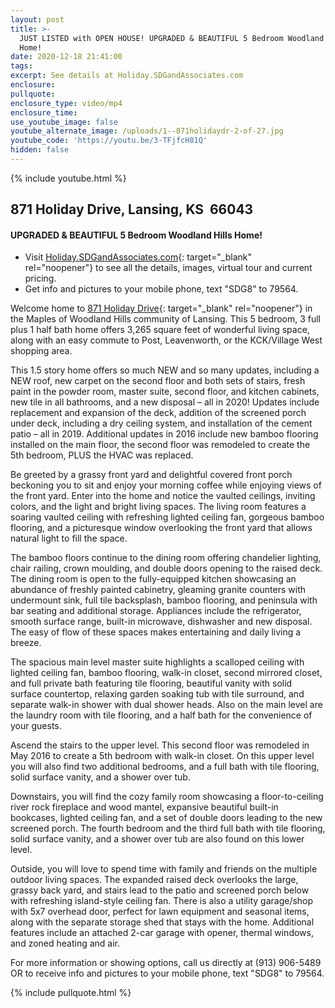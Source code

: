 ```yaml
---
layout: post
title: >-
  JUST LISTED with OPEN HOUSE! UPGRADED & BEAUTIFUL 5 Bedroom Woodland Hills
  Home!
date: 2020-12-18 21:41:00
tags:
excerpt: See details at Holiday.SDGandAssociates.com
enclosure:
pullquote:
enclosure_type: video/mp4
enclosure_time:
use_youtube_image: false
youtube_alternate_image: /uploads/1--871holidaydr-2-of-27.jpg
youtube_code: 'https://youtu.be/3-TFjfcH81Q'
hidden: false
---
```


{% include youtube.html %}

## 871 Holiday Drive, Lansing, KS&nbsp; 66043

#### UPGRADED & BEAUTIFUL 5 Bedroom Woodland Hills Home\!

* Visit [Holiday.SDGandAssociates.com](http://Holiday.SDGandAssociates.com){: target="_blank" rel="noopener"}&nbsp;to see all the details, images, virtual tour and current pricing.
* Get info and pictures to your mobile phone, text "SDG8" to 79564.

Welcome home to [871 Holiday Drive](http://Holiday.SDGandAssociates.com){: target="_blank" rel="noopener"} in the Maples of Woodland Hills community of Lansing. This 5 bedroom, 3 full plus 1 half bath home offers 3,265 square feet of wonderful living space, along with an easy commute to Post, Leavenworth, or the KCK/Village West shopping area.

This 1.5 story home offers so much NEW and so many updates, including a NEW roof, new carpet on the second floor and both sets of stairs, fresh paint in the powder room, master suite, second floor, and kitchen cabinets, new tile in all bathrooms, and a new disposal – all in 2020\! Updates include replacement and expansion of the deck, addition of the screened porch under deck, including a dry ceiling system, and installation of the cement patio – all in 2019. Additional updates in 2016 include new bamboo flooring installed on the main floor, the second floor was remodeled to create the 5th bedroom, PLUS the HVAC was replaced.

Be greeted by a grassy front yard and delightful covered front porch beckoning you to sit and enjoy your morning coffee while enjoying views of the front yard. Enter into the home and notice the vaulted ceilings, inviting colors, and the light and bright living spaces. The living room features a soaring vaulted ceiling with refreshing lighted ceiling fan, gorgeous bamboo flooring, and a picturesque window overlooking the front yard that allows natural light to fill the space.

The bamboo floors continue to the dining room offering chandelier lighting, chair railing, crown moulding, and double doors opening to the raised deck. The dining room is open to the fully-equipped kitchen showcasing an abundance of freshly painted cabinetry, gleaming granite counters with undermount sink, full tile backsplash, bamboo flooring, and peninsula with bar seating and additional storage. Appliances include the refrigerator, smooth surface range, built-in microwave, dishwasher and new disposal. The easy of flow of these spaces makes entertaining and daily living a breeze.

The spacious main level master suite highlights a scalloped ceiling with lighted ceiling fan, bamboo flooring, walk-in closet, second mirrored closet, and full private bath featuring tile flooring, beautiful vanity with solid surface countertop, relaxing garden soaking tub with tile surround, and separate walk-in shower with dual shower heads. Also on the main level are the laundry room with tile flooring, and a half bath for the convenience of your guests.

Ascend the stairs to the upper level. This second floor was remodeled in May 2016 to create a 5th bedroom with walk-in closet. On this upper level you will also find two additional bedrooms, and a full bath with tile flooring, solid surface vanity, and a shower over tub.

Downstairs, you will find the cozy family room showcasing a floor-to-ceiling river rock fireplace and wood mantel, expansive beautiful built-in bookcases, lighted ceiling fan, and a set of double doors leading to the new screened porch. The fourth bedroom and the third full bath with tile flooring, solid surface vanity, and a shower over tub are also found on this lower level.

Outside, you will love to spend time with family and friends on the multiple outdoor living spaces. The expanded raised deck overlooks the large, grassy back yard, and stairs lead to the patio and screened porch below with refreshing island-style ceiling fan. There is also a utility garage/shop with 5x7 overhead door, perfect for lawn equipment and seasonal items, along with the separate storage shed that stays with the home. Additional features include an attached 2-car garage with opener, thermal windows, and zoned heating and air.

For more information or showing options, call us directly at (913) 906-5489 OR to receive info and pictures to your mobile phone, text "SDG8" to 79564.

{% include pullquote.html %}
